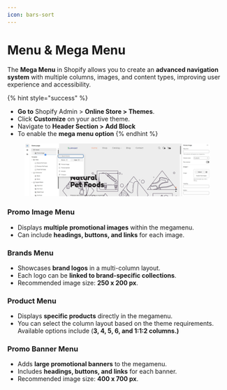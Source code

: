 ```yaml
---
icon: bars-sort
---
```


# Menu & Mega Menu

The **Mega Menu** in Shopify allows you to create an **advanced navigation system** with multiple columns, images, and content types, improving user experience and accessibility.

{% hint style="success" %}
* **Go to** Shopify Admin > **Online Store > Themes**.
* Click **Customize** on your active theme.
* Navigate to **Header Section > Add Block**
* To enable the **mega menu option**
{% endhint %}

<figure><img src="../../.gitbook/assets/Screenshot_1.jpg" alt=""><figcaption></figcaption></figure>

### **Promo Image Menu** <a href="#promo-image-menu" id="promo-image-menu"></a>

* Displays **multiple promotional images** within the megamenu.
* Can include **headings, buttons, and links** for each image.

### **Brands Menu** <a href="#brands-menu" id="brands-menu"></a>

* Showcases **brand logos** in a multi-column layout.
* Each logo can be **linked to brand-specific collections**.
* Recommended image size: **250 x 200 px**.

### **Product Menu** <a href="#product-menu" id="product-menu"></a>

* Displays **specific products** directly in the megamenu.
* You can select the column layout based on the theme requirements. Available options include (**3, 4, 5, 6, and 1:1:2 columns.)**

### **Promo Banner Menu** <a href="#promo-banner-menu" id="promo-banner-menu"></a>

* Adds **large promotional banners** to the megamenu.
* Includes **headings, buttons, and links** for each banner.
* Recommended image size: **400 x 700 px**.
